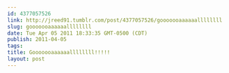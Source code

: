 ```yaml
---
id: 4377057526
link: http://jreed91.tumblr.com/post/4377057526/gooooooaaaaaallllllll
slug: gooooooaaaaaallllllll
date: Tue Apr 05 2011 18:33:35 GMT-0500 (CDT)
publish: 2011-04-05
tags: 
title: Gooooooaaaaaallllllll!!!!!
layout: post
---
```





